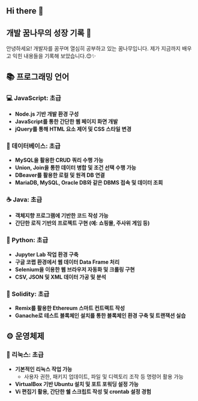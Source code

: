 ## Hi there 👋

<!--
**Eunji-Choi-Lulu/Eunji-Choi-Lulu** is a ✨ _special_ ✨ repository because its `README.md` (this file) appears on your GitHub profile.

Here are some ideas to get you started:

- 🔭 I’m currently working on ...
- 🌱 I’m currently learning ...
- 👯 I’m looking to collaborate on ...
- 🤔 I’m looking for help with ...
- 💬 Ask me about ...
- 📫 How to reach me: ...
- 😄 Pronouns: ...
- ⚡ Fun fact: ...
-->


## 개발 꿈나무의 성장 기록 🚀

안녕하세요! 개발자를 꿈꾸며 열심히 공부하고 있는 꿈나무입니다. 제가 지금까지 배우고 익힌 내용들을 기록해 보았습니다.😊✨

## 📚 프로그래밍 언어

### 💻 JavaScript: 초급

* **Node.js 기반 개발 환경 구성**
* **JavaScript를 통한 간단한 웹 페이지 화면 개발**
* **jQuery를 통해 HTML 요소 제어 및 CSS 스타일 변경**

### 💾 데이터베이스: 초급
* **MySQL을 활용한 CRUD 쿼리 수행 가능**
* **Union, Join을 통한 데이터 병합 및 조건 선택 수행 가능**
* **DBeaver를 활용한 로컬 및 원격 DB 연결**
* **MariaDB, MySQL, Oracle DB와 같은 DBMS 접속 및 데이터 조회**

### ☕ Java: 초급

* **객체지향 프로그램에 기반한 코드 작성 가능**
* **간단한 로직 기반의 프로젝트 구현 (예: 쇼핑몰, 주사위 게임 등)**

### 🐍 Python: 초급

* **Jupyter Lab 작업 환경 구축**
* **구글 코랩 환경에서 웹 데이터 Data Frame 처리**
* **Selenium을 이용한 웹 브라우저 자동화 및 크롤링 구현**
* **CSV, JSON 및 XML 데이터 가공 및 분석**

### 🔗 Solidity: 초급

* **Remix를 활용한 Ethereum 스마트 컨트랙트 작성**
* **Ganache로 테스트 블록체인 설치를 통한 블록체인 환경 구축 및 트랜잭션 실습**


## ⚙️ 운영체제

### 🐧 리눅스: 초급

* **기본적인 리눅스 작업 가능**
    * 사용자 권한, 패키지 업데이트, 파일 및 디렉토리 조작 등 명령어 활용 가능
* **VirtualBox 기반 Ubuntu 설치 및 포트 포워딩 설정 가능**
* **Vi 편집기 활용, 간단한 쉘 스크립트 작성 및 crontab 설정 경험**
